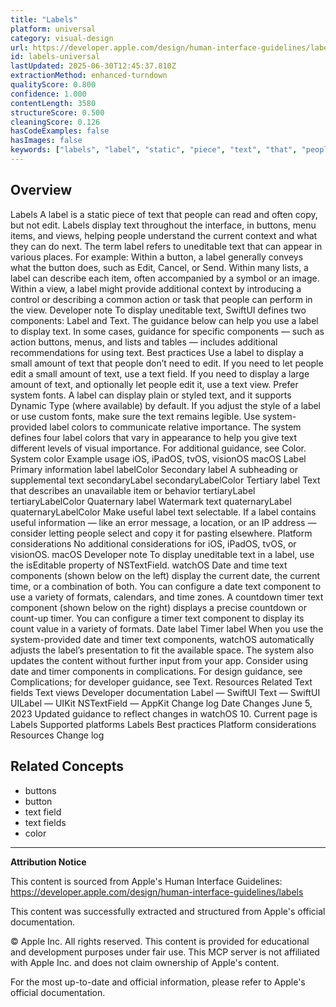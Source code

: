 ```yaml
---
title: "Labels"
platform: universal
category: visual-design
url: https://developer.apple.com/design/human-interface-guidelines/labels
id: labels-universal
lastUpdated: 2025-06-30T12:45:37.810Z
extractionMethod: enhanced-turndown
qualityScore: 0.800
confidence: 1.000
contentLength: 3580
structureScore: 0.500
cleaningScore: 0.126
hasCodeExamples: false
hasImages: false
keywords: ["labels", "label", "static", "piece", "text", "that", "people", "read", "often", "copy"]
---
```

## Overview

Labels A label is a static piece of text that people can read and often copy, but not edit. Labels display text throughout the interface, in buttons, menu items, and views, helping people understand the current context and what they can do next. The term label refers to uneditable text that can appear in various places. For example: Within a button, a label generally conveys what the button does, such as Edit, Cancel, or Send. Within many lists, a label can describe each item, often accompanied by a symbol or an image. Within a view, a label might provide additional context by introducing a control or describing a common action or task that people can perform in the view. Developer note To display uneditable text, SwiftUI defines two components: Label and Text. The guidance below can help you use a label to display text. In some cases, guidance for specific components — such as action buttons, menus, and lists and tables — includes additional recommendations for using text. Best practices Use a label to display a small amount of text that people don’t need to edit. If you need to let people edit a small amount of text, use a text field. If you need to display a large amount of text, and optionally let people edit it, use a text view. Prefer system fonts. A label can display plain or styled text, and it supports Dynamic Type (where available) by default. If you adjust the style of a label or use custom fonts, make sure the text remains legible. Use system-provided label colors to communicate relative importance. The system defines four label colors that vary in appearance to help you give text different levels of visual importance. For additional guidance, see Color. System color Example usage iOS, iPadOS, tvOS, visionOS macOS Label Primary information label labelColor Secondary label A subheading or supplemental text secondaryLabel secondaryLabelColor Tertiary label Text that describes an unavailable item or behavior tertiaryLabel tertiaryLabelColor Quaternary label Watermark text quaternaryLabel quaternaryLabelColor Make useful label text selectable. If a label contains useful information — like an error message, a location, or an IP address — consider letting people select and copy it for pasting elsewhere. Platform considerations No additional considerations for iOS, iPadOS, tvOS, or visionOS. macOS Developer note To display uneditable text in a label, use the isEditable property of NSTextField. watchOS Date and time text components (shown below on the left) display the current date, the current time, or a combination of both. You can configure a date text component to use a variety of formats, calendars, and time zones. A countdown timer text component (shown below on the right) displays a precise countdown or count-up timer. You can configure a timer text component to display its count value in a variety of formats. Date label Timer label When you use the system-provided date and timer text components, watchOS automatically adjusts the label’s presentation to fit the available space. The system also updates the content without further input from your app. Consider using date and timer components in complications. For design guidance, see Complications; for developer guidance, see Text. Resources Related Text fields Text views Developer documentation Label — SwiftUI Text — SwiftUI UILabel — UIKit NSTextField — AppKit Change log Date Changes June 5, 2023 Updated guidance to reflect changes in watchOS 10. Current page is Labels Supported platforms Labels Best practices Platform considerations Resources Change log

## Related Concepts

- buttons
- button
- text field
- text fields
- color

---

**Attribution Notice**

This content is sourced from Apple's Human Interface Guidelines: https://developer.apple.com/design/human-interface-guidelines/labels

This content was successfully extracted and structured from Apple's official documentation.

© Apple Inc. All rights reserved. This content is provided for educational and development purposes under fair use. This MCP server is not affiliated with Apple Inc. and does not claim ownership of Apple's content.

For the most up-to-date and official information, please refer to Apple's official documentation.
